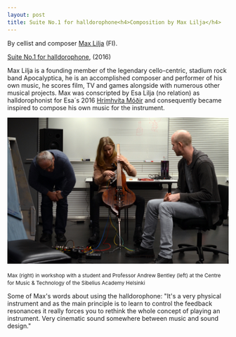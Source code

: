 ```yaml
---
layout: post
title: Suite No.1 for halldorophone<h4>Composition by Max Lilja</h4>
---
```

By cellist and composer [Max Lilja](https://en.wikipedia.org/wiki/Max_Lilja) (FI).

[Suite No.1 for halldorophone](https://www.maxlilja.com/music-for-halldorophone), (2016)

Max Lilja is a founding member of the legendary cello-centric, stadium rock band Apocalyptica, he is an accomplished composer and performer of his own music, he scores film, TV and games alongside with numerous other musical projects. Max was conscripted by Esa Lilja (no relation) as halldorophonist for Esa´s 2016 [Hrímhvíta Móðir](http://www.halldorophone.info/2016/01/01/Hrimhvita/) and consequently became inspired to compose his own music for the instrument.  

![CMT](/public/img/s2.jpg)  

<small>Max (right) in workshop with a student and Professor Andrew Bentley (left) at the Centre for Music & Technology of the Sibelius Academy Helsinki</small>  

Some of Max's words about using the halldorophone: "It's a very physical instrument and as the main principle is to learn to control the feedback resonances it really forces you to rethink the whole concept of playing an instrument. Very cinematic sound somewhere between music and sound design."
